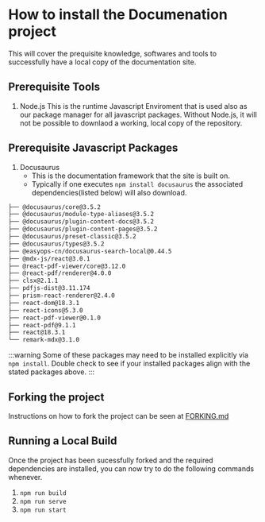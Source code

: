 # How to install the Documenation project
This will cover the prequisite knowledge, softwares and tools to successfully have a local copy of the documentation site. 

## Prerequisite Tools
1. Node.js
   This is the runtime Javascript Enviroment that is used also as our package manager for all javascript packages. Without Node.js, it will not be possible to downlaod a working, local copy of the repository.

## Prerequisite Javascript Packages
1. Docusaurus
   - This is the documentation framework that the site is built on.
   - Typically if one executes `npm install docusaurus` the associated dependencies(listed below) will also download.
  ```bash
  ├── @docusaurus/core@3.5.2
  ├── @docusaurus/module-type-aliases@3.5.2
  ├── @docusaurus/plugin-content-docs@3.5.2
  ├── @docusaurus/plugin-content-pages@3.5.2
  ├── @docusaurus/preset-classic@3.5.2
  ├── @docusaurus/types@3.5.2
  ├── @easyops-cn/docusaurus-search-local@0.44.5
  ├── @mdx-js/react@3.0.1
  ├── @react-pdf-viewer/core@3.12.0
  ├── @react-pdf/renderer@4.0.0
  ├── clsx@2.1.1
  ├── pdfjs-dist@3.11.174
  ├── prism-react-renderer@2.4.0
  ├── react-dom@18.3.1
  ├── react-icons@5.3.0
  ├── react-pdf-viewer@0.1.0
  ├── react-pdf@9.1.1
  ├── react@18.3.1
  └── remark-mdx@3.1.0
  ```
  :::warning
  Some of these packages may need to be installed explicitly via `npm install`. Double check to see if your installed packages align with the stated packages above. 
  ::: 

  ## Forking the project
  Instructions on how to fork the project can be seen at [FORKING.md](/FORKING.md)

  ## Running a Local Build
  Once the project has been sucessfully forked and the required dependencies are installed, you can now try to do the following commands whenever. 
  1. `npm run build`
  2. `npm run serve`
  3. `npm run start`
  